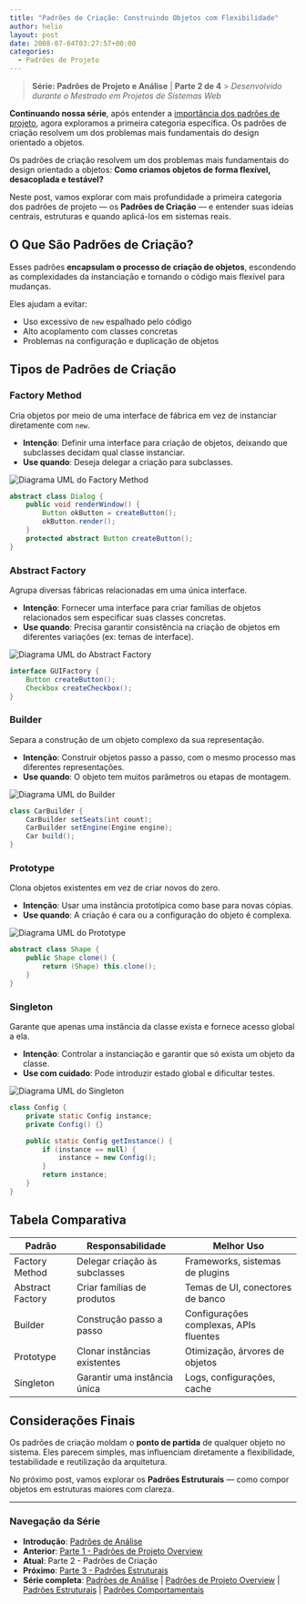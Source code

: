 ```yaml
---
title: "Padrões de Criação: Construindo Objetos com Flexibilidade"
author: helio
layout: post
date: 2008-07-04T03:27:57+00:00
categories:
  - Padrões de Projeto
---
```


> **Série: Padrões de Projeto e Análise** | **Parte 2 de 4** > _Desenvolvido durante o Mestrado em Projetos de Sistemas Web_

**Continuando nossa série**, após entender a [importância dos padrões de projeto](../2008-07-02-padroes-de-projeto-detalhado/), agora exploramos a primeira categoria específica. Os padrões de criação resolvem um dos problemas mais fundamentais do design orientado a objetos.

Os padrões de criação resolvem um dos problemas mais fundamentais do design orientado a objetos:
**Como criamos objetos de forma flexível, desacoplada e testável?**

Neste post, vamos explorar com mais profundidade a primeira categoria dos padrões de projeto — os **Padrões de Criação** — e entender suas ideias centrais, estruturas e quando aplicá-los em sistemas reais.

## O Que São Padrões de Criação?

Esses padrões **encapsulam o processo de criação de objetos**, escondendo as complexidades da instanciação e tornando o código mais flexível para mudanças.

Eles ajudam a evitar:

- Uso excessivo de `new` espalhado pelo código
- Alto acoplamento com classes concretas
- Problemas na configuração e duplicação de objetos

## Tipos de Padrões de Criação

### Factory Method

Cria objetos por meio de uma interface de fábrica em vez de instanciar diretamente com `new`.

- **Intenção**: Definir uma interface para criação de objetos, deixando que subclasses decidam qual classe instanciar.
- **Use quando**: Deseja delegar a criação para subclasses.

<img src="/uploads/2008/07/factory-method-pattern.png" alt="Diagrama UML do Factory Method" class="creational-pattern-img">

```java
abstract class Dialog {
    public void renderWindow() {
        Button okButton = createButton();
        okButton.render();
    }
    protected abstract Button createButton();
}
```

### Abstract Factory

Agrupa diversas fábricas relacionadas em uma única interface.

- **Intenção**: Fornecer uma interface para criar famílias de objetos relacionados sem especificar suas classes concretas.
- **Use quando**: Precisa garantir consistência na criação de objetos em diferentes variações (ex: temas de interface).

<img src="/uploads/2008/07/abstract-factory-pattern.png" alt="Diagrama UML do Abstract Factory" class="creational-pattern-img">

```java
interface GUIFactory {
    Button createButton();
    Checkbox createCheckbox();
}
```

### Builder

Separa a construção de um objeto complexo da sua representação.

- **Intenção**: Construir objetos passo a passo, com o mesmo processo mas diferentes representações.
- **Use quando**: O objeto tem muitos parâmetros ou etapas de montagem.

<img src="/uploads/2008/07/builder-pattern.png" alt="Diagrama UML do Builder" class="creational-pattern-img">

```java
class CarBuilder {
    CarBuilder setSeats(int count);
    CarBuilder setEngine(Engine engine);
    Car build();
}
```

### Prototype

Clona objetos existentes em vez de criar novos do zero.

- **Intenção**: Usar uma instância prototípica como base para novas cópias.
- **Use quando**: A criação é cara ou a configuração do objeto é complexa.

<img src="/uploads/2008/07/prototype-pattern.png" alt="Diagrama UML do Prototype" class="creational-pattern-img">

```java
abstract class Shape {
    public Shape clone() {
        return (Shape) this.clone();
    }
}
```

### Singleton

Garante que apenas uma instância da classe exista e fornece acesso global a ela.

- **Intenção**: Controlar a instanciação e garantir que só exista um objeto da classe.
- **Use com cuidado**: Pode introduzir estado global e dificultar testes.

<img src="/uploads/2008/07/singleton-pattern.png" alt="Diagrama UML do Singleton" class="creational-pattern-img">

```java
class Config {
    private static Config instance;
    private Config() {}

    public static Config getInstance() {
        if (instance == null) {
            instance = new Config();
        }
        return instance;
    }
}
```

## Tabela Comparativa

| Padrão           | Responsabilidade              | Melhor Uso                             |
| ---------------- | ----------------------------- | -------------------------------------- |
| Factory Method   | Delegar criação às subclasses | Frameworks, sistemas de plugins        |
| Abstract Factory | Criar famílias de produtos    | Temas de UI, conectores de banco       |
| Builder          | Construção passo a passo      | Configurações complexas, APIs fluentes |
| Prototype        | Clonar instâncias existentes  | Otimização, árvores de objetos         |
| Singleton        | Garantir uma instância única  | Logs, configurações, cache             |

## Considerações Finais

Os padrões de criação moldam o **ponto de partida** de qualquer objeto no sistema.
Eles parecem simples, mas influenciam diretamente a flexibilidade, testabilidade e reutilização da arquitetura.

No próximo post, vamos explorar os **Padrões Estruturais** — como compor objetos em estruturas maiores com clareza.

---

### **Navegação da Série**

- **Introdução**: [Padrões de Análise](../2008-07-01-padroes-de-analise/)
- **Anterior**: [Parte 1 - Padrões de Projeto Overview](../2008-07-02-padroes-de-projeto-detalhado/)
- **Atual**: Parte 2 - Padrões de Criação
- **Próximo**: [Parte 3 - Padrões Estruturais](../2008-07-06-padroes-estruturais/)
- **Série completa**: [Padrões de Análise](../2008-07-01-padroes-de-analise/) | [Padrões de Projeto Overview](../2008-07-02-padroes-de-projeto-detalhado/) | [Padrões Estruturais](../2008-07-06-padroes-estruturais/) | [Padrões Comportamentais](../2008-07-08-padroes-comportamentais/)
